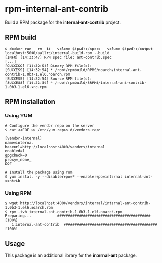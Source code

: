 # rpm-internal-ant-contrib

Build a RPM package for the **internal-ant-contrib** project.

## RPM build

```
$ docker run --rm -it --volume $(pwd):/specs --volume $(pwd):/output localhost:5000/aallrd/internal-build-rpm --build
[INFO] [14:32:47] RPM spec file: ant-contrib.spec
[...]
[SUCCESS] [14:32:54] Binary RPM file(s):
[SUCCESS] [14:32:54] * /root/rpmbuild/RPMS/noarch/internal-ant-contrib-1.0b3-1.el6.noarch.rpm
[SUCCESS] [14:32:54] Source RPM file(s):
[SUCCESS] [14:32:54] * /root/rpmbuild/SRPMS/internal-ant-contrib-1.0b3-1.el6.src.rpm
```

## RPM installation

### Using YUM

```
# Configure the vendor repo on the server
$ cat <<EOF >> /etc/yum.repos.d/vendors.repo

[vendor-internal]
name=internal
baseurl=http://localhost:4000/vendors/internal
enabled=1
gpgcheck=0
proxy=_none_
EOF

# Install the package using Yum
$ yum install -y --disablerepo=* --enablerepo=internal internal-ant-contrib
```

### Using RPM

```
$ wget http://localhost:4000/vendors/internal/internal-ant-contrib-1.0b3-1.el6.noarch.rpm
$ rpm -ivh internal-ant-contrib-1.0b3-1.el6.noarch.rpm
Preparing...            ########################################### [100%]
   1:internal-ant-contrib  ########################################### [100%]
```

## Usage

This package is an additional library for the **internal-ant** package.
